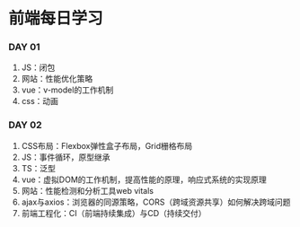 # 前端每日学习

### DAY 01
1. JS：闭包
2. 网站：性能优化策略
3. vue：v-model的工作机制
4. css：动画

### DAY 02
1. CSS布局：Flexbox弹性盒子布局，Grid栅格布局
2. JS：事件循环，原型继承
3. TS：泛型
4. vue：虚拟DOM的工作机制，提高性能的原理，响应式系统的实现原理
5. 网站：性能检测和分析工具web vitals
6. ajax与axios：浏览器的同源策略，CORS（跨域资源共享）如何解决跨域问题
7. 前端工程化：CI（前端持续集成）与CD（持续交付）